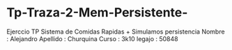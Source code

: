 # Tp-Traza-2-Mem-Persistente-
Ejerccio TP Sistema de Comidas Rapidas  + Simulamos persistencia 
Nombre : Alejandro Apellido : Churquina Curso : 3k10 legajo : 50848
